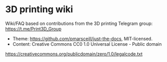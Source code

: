 # 3D printing wiki

Wiki/FAQ based on contributions from the 3D printing Telegram group: https://t.me/Print3D_Group

- Theme: https://github.com/pmarsceill/just-the-docs, MIT-licensed.
- Content: Creative Commons CC0 1.0 Universal License - Public domain

https://creativecommons.org/publicdomain/zero/1.0/legalcode.txt
